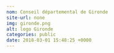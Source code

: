 ```yaml
---
nom: Conseil départemental de Gironde
site-url: none
img: gironde.png
alt: logo Gironde
categories: public
date: 2018-03-01 15:48:25 +0000
---
```

